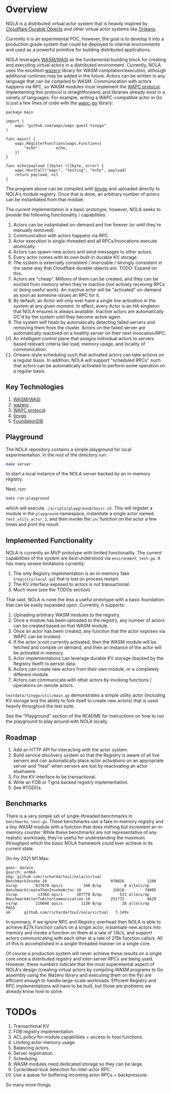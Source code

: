 # Overview

NOLA is a distributed virtual actor system that is heavily inspired by [Cloudflare Durable Objects](https://developers.cloudflare.com/workers/learning/using-durable-objects/) and other virtual actor systems like [Orleans](https://www.microsoft.com/en-us/research/wp-content/uploads/2016/02/Orleans-MSR-TR-2014-41.pdf).

Currently it is an experimental POC, however, the goal is to develop it into a production grade system that could be deployed to internal environments and used as a powerful primitive for building distributed applications.

NOLA leverages [WASM/WASI](https://webassembly.org/) as the fundamental building block for creating and executing virtual actors in a distributed environment. Currently, NOLA uses the excellent [wazero](https://wazero.io/) library for WASM compilation/execution, although additional runtimes may be added in the future. Actors can be written in any language that can be compiled to WASM. Communication with actors happens via RPC, so WASM modules must implement the [WAPC protocol](https://wapc.io/). Implementing this protocol is straightforward, and libraries already exist in a variety of languages. For example, writing a WAPC-compatible actor in Go is just a few lines of code with the [wapc-go](https://github.com/wapc/wapc-go) library:

```golang
package main

import (
	wapc "github.com/wapc/wapc-guest-tinygo"
)

func main() {
	wapc.RegisterFunctions(wapc.Functions{
		"echo":       echo,
	})
}

func echo(payload []byte) ([]byte, error) {
	wapc.HostCall("wapc", "testing", "echo", payload)
	return payload, nil
}
```

The program above can be compiled with [tinygo](https://tinygo.org/) and uploaded directly to NOLA's module registry. Once that is done, an arbitrary number of actors can be instantiated from that module.

The current implementation is a basic prototype, however, NOLA seeks to provide the following functionality / capabilities:

1. Actors can be instantiated on-demand and live forever (or until they're manually removed).
2. Communication with actors happens via RPC.
3. Actor execution is single-threaded and all RPCs/Invocations execute atomically.
4. Actors can spawn new actors and send messages to other actors.
5. Every actor comes with its own built-in durable KV storage.
6. The system is externally consistent / linerizable / strongly consistent in the same way that Cloudflare durable objects are. TODO: Expand on this.
7. Actors are "cheap". Millions of them can be created, and they can be evicted from memory when they're inactive (not actively receiving RPCs or doing useful work). An inactive actor will be "activated" on-demand as soon as someone issues an RPC for it.
8. By default, an Actor will only ever have a single live activation in the system at any given moment. In effect, every Actor is an HA singleton that NOLA ensures is always available. Inactive actors are automatically GC'd by the system until they become active again.
9. The system self heals by automatically detecting failed servers and removing them from the cluster. Actors on the failed server are automatically reactived on a healthy server on their next invocation/RPC.
10. An intelligent control plane that assigns individual actors to servers based relevant criteria like load, memory usage, and locality of communication.
11. Orleans-style scheduling such that activated actors can take actions on a regular basis. In addition, NOLA will support "scheduled RPCs" such that actors can be automatically activated to perform some operation on a regular basis.

## Key Technologies

1. [WASM/WASI](https://webassembly.org/)
2. [wazero](https://wazero.io/)
3. [WAPC protocol](https://wapc.io/)
4. [tinygo](https://tinygo.org/)
5. [FoundationDB](https://www.foundationdb.org/)

## Playground

The NOLA repository contains a simple playground for local experimentation. In the root of the directory run:

```bash
make server
```

to start a local instance of the NOLA server backed by an in-memory registry.

Next, run:

```bash
make run-playground
```

which will execute `./scripts/playground/basic.sh`. This will register a module in the `playground` namespace, instantiate a single actor named: `test_utils_actor_1`, and then invoke the `inc` function on the actor a few times and print the result.

## Implemented Functionality

NOLA is currently an MVP prototype with limited functionality. The current capabilities of the system are best understood via `environment_test.go`. It has many severe limitations currently:

1. The only Registry implementation is an in-memory fake (`registry/local.go`) that is lost on process restart.
2. The KV interface exposed to actors is not transactional.
3. Much more (see the TODOs section)

That said, NOLA is none the less a useful prototype with a basic foundation that can be easily expanded upon. Currently, it supports:

1. Uploading arbitrary WASM modules to the registry.
2. Once a module has been uploaded to the registry, any number of actors can be created based on that WASM module.
3. Once an actor has been created, any function that the actor exposes via WAPC can be invoked.
4. If the actor is not currently activated, then the WASM module will be fetched and compile on demand, and then an instance of the actor will be activated in memory.
5. Actor implementations can leverage durable KV storage (backed by the Registry itself) to persist data.
6. Actors can create new actors from their own module, or a completely different module.
7. Actors can communicate with other actors by invoking functions / operations on remote actors.

`testdata/tinygo/util/main.go` demonstrates a simple utility actor (including KV storage and the ability to fork itself to create new actors) that is used heavily throughout the test suite.

See the "Playground" section of the README for instructions on how to run the playground to play around with NOLA locally.

## Roadmap

1. Add an HTTP API for interacting with the actor system.
2. Build service discovery system so that the Registry is aware of all live servers and can automatically place actor activations on an appropriate server and "heal" when servers are lost by reactivating an actor elsehwere.
3. Fix the KV interface to be transactional.
4. Write an FDB or Tigris backed registry implementation.
5. See #TODOs.

## Benchmarks

There is a very simple set of single-threaded benchmarks in `benchmarks_test.go`. These benchmarks use a fake in-memory registry and a tiny WASM module with a function that does nothing but increment an in-memory counter. While these benchmarks are not representative of any realistic workloads, they're useful for understanding the maximum throughput which the basic NOLA framework could ever achieve in its current state.

On my 2021 M1 Max:

```
goos: darwin
goarch: arm64
pkg: github.com/richardartoul/nola/virtual
BenchmarkInvoke-10                       	  970826	      1209 ns/op	    827078 ops/s	     348 B/op	       8 allocs/op
BenchmarkCreateThenInvokeActor-10        	   15018	     74805 ns/op	     13368 ops/s	  187778 B/op	     531 allocs/op
BenchmarkActorToActorCommunication-10    	  251772	      4629 ns/op	    216048 ops/s	    1130 B/op	      28 allocs/op
PASS
ok  	github.com/richardartoul/nola/virtual	7.149s
```

In summary, if we ignore RPC and Registry overhead then NOLA is able to achieve 827k function calls/s on a single actor, instantiate new actors into memory and invoke a function on them at a rate of 13k/s, and support actors communicating with each other at a rate of 215k function calls/s. All of this is accomplished in a single-threaded manner on a single core.

Of course a production system will never achieve these results on a single core once a distributed registry and inter-server RPCs are being used. However, these numbers indicate that the most experimental aspect of NOLA's design (creating virtual actors by compiling WASM programs to Go assembly using the Wazero library and executing them on the fly) are efficient enough to handle large-scale workloads. Efficient Registry and RPC implementations will have to be built, but those are problems we already know how to solve.

# TODOs

1. Transactional KV.
2. FDB registry implementation.
3. ACL policy for module capabilities + access to host functions.
4. Limiting actor memory usage.
5. Balancing actors.
6. Server registration.
7. Scheduling.
8. WASM modules need dedicated storage so they can be large.
9. Cycle/dead-lock detection for inter-actor RPC.
10. Use a queue for buffering incoming actor RPCs + backpressure.

So many more things.